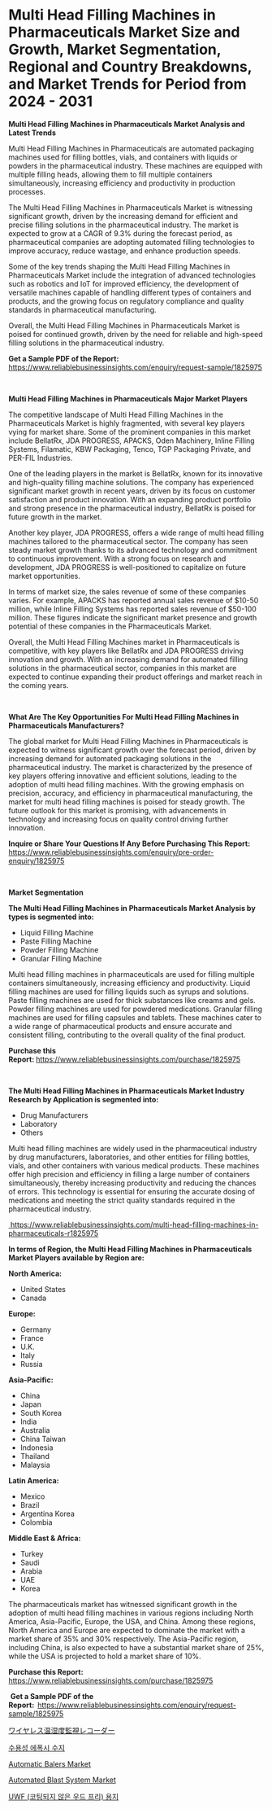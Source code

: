 <p><h1>Multi Head Filling Machines in Pharmaceuticals Market Size and Growth, Market Segmentation, Regional and Country Breakdowns, and Market Trends for Period from 2024 -  2031</h1></p><p><strong>Multi Head Filling Machines in Pharmaceuticals Market Analysis and Latest Trends</strong></p>
<p><p>Multi Head Filling Machines in Pharmaceuticals are automated packaging machines used for filling bottles, vials, and containers with liquids or powders in the pharmaceutical industry. These machines are equipped with multiple filling heads, allowing them to fill multiple containers simultaneously, increasing efficiency and productivity in production processes.</p><p>The Multi Head Filling Machines in Pharmaceuticals Market is witnessing significant growth, driven by the increasing demand for efficient and precise filling solutions in the pharmaceutical industry. The market is expected to grow at a CAGR of 9.3% during the forecast period, as pharmaceutical companies are adopting automated filling technologies to improve accuracy, reduce wastage, and enhance production speeds.</p><p>Some of the key trends shaping the Multi Head Filling Machines in Pharmaceuticals Market include the integration of advanced technologies such as robotics and IoT for improved efficiency, the development of versatile machines capable of handling different types of containers and products, and the growing focus on regulatory compliance and quality standards in pharmaceutical manufacturing.</p><p>Overall, the Multi Head Filling Machines in Pharmaceuticals Market is poised for continued growth, driven by the need for reliable and high-speed filling solutions in the pharmaceutical industry.</p></p>
<p><strong>Get a Sample PDF of the Report:&nbsp;</strong> <a href="https://www.reliablebusinessinsights.com/enquiry/request-sample/1825975">https://www.reliablebusinessinsights.com/enquiry/request-sample/1825975</a></p>
<p>&nbsp;</p>
<p><strong>Multi Head Filling Machines in Pharmaceuticals Major Market Players</strong></p>
<p><p>The competitive landscape of Multi Head Filling Machines in the Pharmaceuticals Market is highly fragmented, with several key players vying for market share. Some of the prominent companies in this market include BellatRx, JDA PROGRESS, APACKS, Oden Machinery, Inline Filling Systems, Filamatic, KBW Packaging, Tenco, TGP Packaging Private, and PER-FIL Industries.</p><p>One of the leading players in the market is BellatRx, known for its innovative and high-quality filling machine solutions. The company has experienced significant market growth in recent years, driven by its focus on customer satisfaction and product innovation. With an expanding product portfolio and strong presence in the pharmaceutical industry, BellatRx is poised for future growth in the market.</p><p>Another key player, JDA PROGRESS, offers a wide range of multi head filling machines tailored to the pharmaceutical sector. The company has seen steady market growth thanks to its advanced technology and commitment to continuous improvement. With a strong focus on research and development, JDA PROGRESS is well-positioned to capitalize on future market opportunities.</p><p>In terms of market size, the sales revenue of some of these companies varies. For example, APACKS has reported annual sales revenue of $10-50 million, while Inline Filling Systems has reported sales revenue of $50-100 million. These figures indicate the significant market presence and growth potential of these companies in the Pharmaceuticals Market.</p><p>Overall, the Multi Head Filling Machines market in Pharmaceuticals is competitive, with key players like BellatRx and JDA PROGRESS driving innovation and growth. With an increasing demand for automated filling solutions in the pharmaceutical sector, companies in this market are expected to continue expanding their product offerings and market reach in the coming years.</p></p>
<p>&nbsp;</p>
<p><strong>What Are The Key Opportunities For Multi Head Filling Machines in Pharmaceuticals Manufacturers?</strong></p>
<p><p>The global market for Multi Head Filling Machines in Pharmaceuticals is expected to witness significant growth over the forecast period, driven by increasing demand for automated packaging solutions in the pharmaceutical industry. The market is characterized by the presence of key players offering innovative and efficient solutions, leading to the adoption of multi head filling machines. With the growing emphasis on precision, accuracy, and efficiency in pharmaceutical manufacturing, the market for multi head filling machines is poised for steady growth. The future outlook for this market is promising, with advancements in technology and increasing focus on quality control driving further innovation.</p></p>
<p><strong>Inquire or Share Your Questions If Any Before Purchasing This Report:</strong> <a href="https://www.reliablebusinessinsights.com/enquiry/pre-order-enquiry/1825975">https://www.reliablebusinessinsights.com/enquiry/pre-order-enquiry/1825975</a></p>
<p>&nbsp;</p>
<p><strong>Market Segmentation</strong></p>
<p><strong>The Multi Head Filling Machines in Pharmaceuticals Market Analysis by types is segmented into:</strong></p>
<p><ul><li>Liquid Filling Machine</li><li>Paste Filling Machine</li><li>Powder Filling Machine</li><li>Granular Filling Machine</li></ul></p>
<p><p>Multi head filling machines in pharmaceuticals are used for filling multiple containers simultaneously, increasing efficiency and productivity. Liquid filling machines are used for filling liquids such as syrups and solutions. Paste filling machines are used for thick substances like creams and gels. Powder filling machines are used for powdered medications. Granular filling machines are used for filling capsules and tablets. These machines cater to a wide range of pharmaceutical products and ensure accurate and consistent filling, contributing to the overall quality of the final product.</p></p>
<p><strong>Purchase this Report:&nbsp;</strong><a href="https://www.reliablebusinessinsights.com/purchase/1825975">https://www.reliablebusinessinsights.com/purchase/1825975</a></p>
<p>&nbsp;</p>
<p><strong>The Multi Head Filling Machines in Pharmaceuticals Market Industry Research by Application is segmented into:</strong></p>
<p><ul><li>Drug Manufacturers</li><li>Laboratory</li><li>Others</li></ul></p>
<p><p>Multi head filling machines are widely used in the pharmaceutical industry by drug manufacturers, laboratories, and other entities for filling bottles, vials, and other containers with various medical products. These machines offer high precision and efficiency in filling a large number of containers simultaneously, thereby increasing productivity and reducing the chances of errors. This technology is essential for ensuring the accurate dosing of medications and meeting the strict quality standards required in the pharmaceutical industry.</p></p>
<p><a href="https://www.reliablebusinessinsights.com/multi-head-filling-machines-in-pharmaceuticals-r1825975">&nbsp;https://www.reliablebusinessinsights.com/multi-head-filling-machines-in-pharmaceuticals-r1825975</a></p>
<p><strong>In terms of Region, the Multi Head Filling Machines in Pharmaceuticals Market Players available by Region are:</strong></p>
<p>
    <p> <strong> North America: </strong>
        <ul>
            <li>United States</li>
            <li>Canada</li>
        </ul>
        </p> 
    <p> <strong> Europe: </strong>
        <ul>
            <li>Germany</li>
            <li>France</li>
            <li>U.K.</li>
            <li>Italy</li>
            <li>Russia</li>
        </ul>
        </p> 
    <p> <strong> Asia-Pacific: </strong>
        <ul>
            <li>China</li>
            <li>Japan</li>
            <li>South Korea</li>
            <li>India</li>
            <li>Australia</li>
            <li>China Taiwan</li>
            <li>Indonesia</li>
            <li>Thailand</li>
            <li>Malaysia</li>
        </ul>
        </p> 
    <p> <strong> Latin America: </strong>
        <ul>
            <li>Mexico</li>
            <li>Brazil</li>
            <li>Argentina Korea</li>
            <li>Colombia</li>
        </ul>
        </p> 
    <p> <strong> Middle East & Africa: </strong>
        <ul>
            <li>Turkey</li>
            <li>Saudi</li>
            <li>Arabia</li>
            <li>UAE</li>
            <li>Korea</li>
        </ul>
    </p>
    </p>
<p><p>The pharmaceuticals market has witnessed significant growth in the adoption of multi head filling machines in various regions including North America, Asia-Pacific, Europe, the USA, and China. Among these regions, North America and Europe are expected to dominate the market with a market share of 35% and 30% respectively. The Asia-Pacific region, including China, is also expected to have a substantial market share of 25%, while the USA is projected to hold a market share of 10%.</p></p>
<p><strong>Purchase this Report: </strong><a href="https://www.reliablebusinessinsights.com/purchase/1825975">https://www.reliablebusinessinsights.com/purchase/1825975</a></p>
<p>&nbsp;<strong>Get a Sample PDF of the Report:&nbsp;&nbsp;</strong><a href="https://www.reliablebusinessinsights.com/enquiry/request-sample/1825975">https://www.reliablebusinessinsights.com/enquiry/request-sample/1825975</a></p>
<p><strong></strong></p>
<p><p><a href="https://github.com/FredaJerde/Market-Research-Report-List-1/blob/main/7987520163419.md">ワイヤレス温湿度監視レコーダー</a></p><p><a href="https://github.com/GabrielBlanda5656/Market-Research-Report-List-2/blob/main/3777272175877.md">수용성 에폭시 수지</a></p><p><a href="https://github.com/JermaineCrona2023/Market-Research-Report-List-1/blob/main/automatic-balers-market.md">Automatic Balers Market</a></p><p><a href="https://github.com/ctanaka235/Market-Research-Report-List-1/blob/main/automated-blast-system-market.md">Automated Blast System Market</a></p><p><a href="https://github.com/vsckjg50460/Market-Research-Report-List-2/blob/main/9341527175876.md">UWF (코팅되지 않은 우드 프리) 용지</a></p></p>